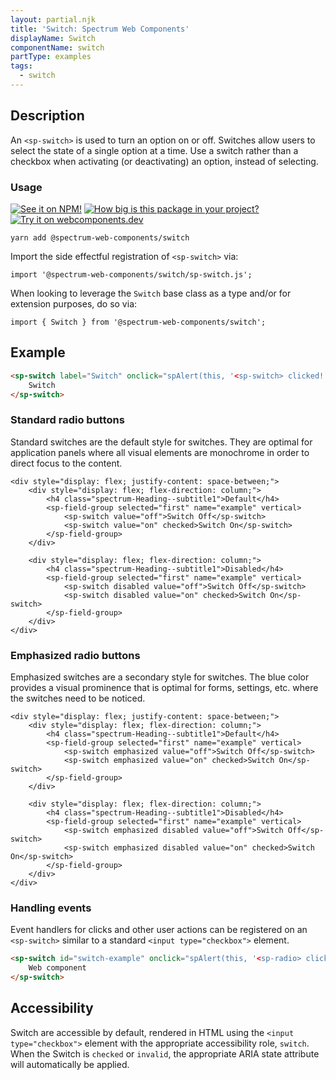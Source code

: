 ```yaml
---
layout: partial.njk
title: 'Switch: Spectrum Web Components'
displayName: Switch
componentName: switch
partType: examples
tags:
  - switch
---
```

## Description

An `<sp-switch>` is used to turn an option on or off. Switches allow users to select the state of a single option at a time. Use a switch rather than a checkbox when activating (or deactivating) an option, instead of selecting.

### Usage

[![See it on NPM!](https://img.shields.io/npm/v/@spectrum-web-components/switch?style=for-the-badge)](https://www.npmjs.com/package/@spectrum-web-components/switch)
[![How big is this package in your project?](https://img.shields.io/bundlephobia/minzip/@spectrum-web-components/switch?style=for-the-badge)](https://bundlephobia.com/result?p=@spectrum-web-components/switch)
[![Try it on webcomponents.dev](https://img.shields.io/badge/Try%20it%20on-webcomponents.dev-green?style=for-the-badge)](https://webcomponents.dev/edit/collection/fO75441E1Q5ZlI0e9pgq/uXsqJULoUuOtbDgGB4sC/src/index.ts)

```
yarn add @spectrum-web-components/switch
```

Import the side effectful registration of `<sp-switch>` via:

```
import '@spectrum-web-components/switch/sp-switch.js';
```

When looking to leverage the `Switch` base class as a type and/or for extension purposes, do so via:

```
import { Switch } from '@spectrum-web-components/switch';
```

## Example

```html
<sp-switch label="Switch" onclick="spAlert(this, '<sp-switch> clicked!')">
    Switch
</sp-switch>
```

### Standard radio buttons

Standard switches are the default style for switches. They are optimal for
application panels where all visual elements are monochrome in order to direct
focus to the content.

```html-live
<div style="display: flex; justify-content: space-between;">
    <div style="display: flex; flex-direction: column;">
        <h4 class="spectrum-Heading--subtitle1">Default</h4>
        <sp-field-group selected="first" name="example" vertical>
            <sp-switch value="off">Switch Off</sp-switch>
            <sp-switch value="on" checked>Switch On</sp-switch>
        </sp-field-group>
    </div>

    <div style="display: flex; flex-direction: column;">
        <h4 class="spectrum-Heading--subtitle1">Disabled</h4>
        <sp-field-group selected="first" name="example" vertical>
            <sp-switch disabled value="off">Switch Off</sp-switch>
            <sp-switch disabled value="on" checked>Switch On</sp-switch>
        </sp-field-group>
    </div>
</div>
```

### Emphasized radio buttons

Emphasized switches are a secondary style for switches. The blue color provides a
visual prominence that is optimal for forms, settings, etc. where the switches
need to be noticed.

```html-live
<div style="display: flex; justify-content: space-between;">
    <div style="display: flex; flex-direction: column;">
        <h4 class="spectrum-Heading--subtitle1">Default</h4>
        <sp-field-group selected="first" name="example" vertical>
            <sp-switch emphasized value="off">Switch Off</sp-switch>
            <sp-switch emphasized value="on" checked>Switch On</sp-switch>
        </sp-field-group>
    </div>

    <div style="display: flex; flex-direction: column;">
        <h4 class="spectrum-Heading--subtitle1">Disabled</h4>
        <sp-field-group selected="first" name="example" vertical>
            <sp-switch emphasized disabled value="off">Switch Off</sp-switch>
            <sp-switch emphasized disabled value="on" checked>Switch On</sp-switch>
        </sp-field-group>
    </div>
</div>
```

### Handling events

Event handlers for clicks and other user actions can be registered on an `<sp-switch>` similar to a standard `<input type="checkbox">` element.

```html
<sp-switch id="switch-example" onclick="spAlert(this, '<sp-radio> clicked!')">
    Web component
</sp-switch>
```

## Accessibility

Switch are accessible by default, rendered in HTML using the `<input type="checkbox">` element with the appropriate accessibility role, `switch`. When the Switch is `checked` or `invalid`, the appropriate ARIA state attribute will automatically be applied.
